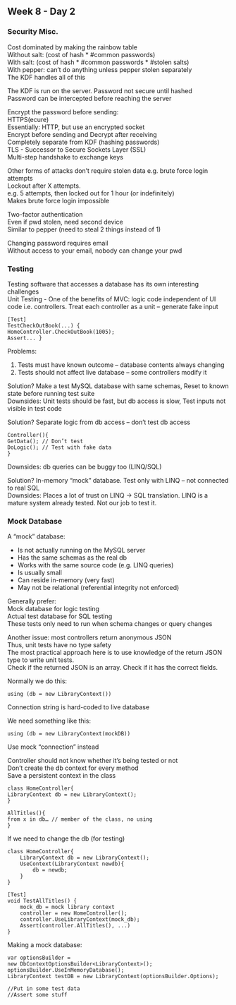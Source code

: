 ## Week 8 - Day 2
### Security Misc.
Cost dominated by making the rainbow table  
Without salt: (cost of hash * #common passwords)  
With salt: (cost of hash * #common passwords * #stolen salts)  
With pepper: can’t do anything unless pepper stolen separately  
The KDF handles all of this

The KDF is run on the server. Password not secure until hashed  
Password can be intercepted before reaching the server

Encrypt the password before sending:  
HTTPS(ecure)  
Essentially: HTTP, but use an encrypted socket  
Encrypt before sending and Decrypt after receiving  
Completely separate from KDF (hashing passwords)  
TLS - Successor to Secure Sockets Layer (SSL)  
Multi-step handshake to exchange keys 

Other forms of attacks don’t require stolen data e.g. brute force login attempts  
Lockout after X attempts.  
e.g. 5 attempts, then locked out for 1 hour (or indefinitely)  
Makes brute force login impossible

Two-factor authentication  
Even if pwd stolen, need second device  
Similar to pepper (need to steal 2 things instead of 1)

Changing password requires email  
Without access to your email, nobody can change your pwd

### Testing
Testing software that accesses a database has its own interesting challenges  
Unit Testing - One of the benefits of MVC: logic code independent of UI code i.e. controllers. 
Treat each controller as a unit – generate fake input

```
[Test] 
TestCheckOutBook(...) {
HomeController.CheckOutBook(1005);
Assert... }
```

Problems: 

1. Tests must have known outcome – database contents always changing
2. Tests should not affect live database – some controllers modify it

Solution? Make a test MySQL database with same schemas, Reset to known state before running test suite  
Downsides: Unit tests should be fast, but db access is slow, Test inputs not visible in test code

Solution? Separate logic from db access – don’t test db access

```
Controller(){
GetData(); // Don’t test 
DoLogic(); // Test with fake data
}
```

Downsides: db queries can be buggy too (LINQ/SQL)

Solution? In-memory “mock” database. Test only with LINQ – not connected to real SQL  
Downsides: Places a lot of trust on LINQ → SQL translation. 
LINQ is a mature system already tested. Not our job to test it.

### Mock Database
A “mock” database:

* Is not actually running on the MySQL server
* Has the same schemas as the real db
* Works with the same source code (e.g. LINQ queries)
* Is usually small
* Can reside in-memory (very fast)
* May not be relational (referential integrity not enforced)

Generally prefer:  
Mock database for logic testing  
Actual test database for SQL testing  
These tests only need to run when schema changes or query changes

Another issue: most controllers return anonymous JSON  
Thus, unit tests have no type safety  
The most practical approach here is to use knowledge of the return JSON type to write unit tests.  
Check if the returned JSON is an array. Check if it has the correct fields.

Normally we do this:

```
using (db = new LibraryContext())
```

Connection string is hard-coded to live database

We need something like this:

```
using (db = new LibraryContext(mockDB))
```

Use mock “connection” instead

Controller should not know whether it’s being tested or not  
Don’t create the db context for every method  
Save a persistent context in the class 

```
class HomeController{
LibraryContext db = new LibraryContext();
}

AllTitles(){ 
from x in db… // member of the class, no using
}
```

If we need to change the db (for testing) 

```
class HomeController{
    LibraryContext db = new LibraryContext();
    UseContext(LibraryContext newdb){ 
        db = newdb;
    } 
}

[Test]
void TestAllTitles() {
    mock_db = mock library context
    controller = new HomeController();
    controller.UseLibraryContext(mock_db);
    Assert(controller.AllTitles(), ...)
}
```

Making a mock database:

```
var optionsBuilder =
new DbContextOptionsBuilder<LibraryContext>();
optionsBuilder.UseInMemoryDatabase();
LibraryContext testDB = new LibraryContext(optionsBuilder.Options);

//Put in some test data 
//Assert some stuff
```